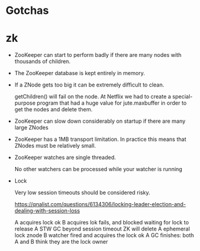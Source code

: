 # Gotchas

# zk

- ZooKeeper can start to perform badly if there are many nodes with thousands of children.
- The ZooKeeper database is kept entirely in memory.
- If a ZNode gets too big it can be extremely difficult to clean. 

  getChildren() will fail on the node. At Netflix we had to create a special-purpose program that had a huge value for jute.maxbuffer in order to get the nodes and delete them.

- ZooKeeper can slow down considerably on startup if there are many large ZNodes
- ZooKeeper has a 1MB transport limitation. In practice this means that ZNodes must be relatively small. 

- ZooKeeper watches are single threaded.

  No other watchers can be processed while your watcher is running

- Lock

  Very low session timeouts should be considered risky.

  https://qnalist.com/questions/6134306/locking-leader-election-and-dealing-with-session-loss

    A acquires lock ok
    B acquires lok fails, and blocked waiting for lock to release
    A STW GC beyond session timeout
    ZK will delete A ephemeral lock znode
    B watcher fired and acquires the lock ok
    A GC finishes: both A and B think they are the lock owner

